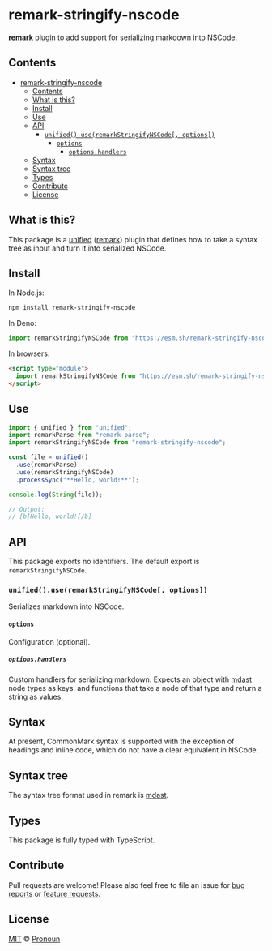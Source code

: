 # remark-stringify-nscode

**[remark](https://github.com/remarkjs/remark)** plugin to add support for serializing markdown into NSCode.

## Contents

- [remark-stringify-nscode](#remark-stringify-nscode)
  - [Contents](#contents)
  - [What is this?](#what-is-this)
  - [Install](#install)
  - [Use](#use)
  - [API](#api)
    - [`unified().use(remarkStringifyNSCode[, options])`](#unifieduseremarkstringifynscode-options)
      - [`options`](#options)
        - [`options.handlers`](#optionshandlers)
  - [Syntax](#syntax)
  - [Syntax tree](#syntax-tree)
  - [Types](#types)
  - [Contribute](#contribute)
  - [License](#license)

## What is this?

This package is a [unified](https://github.com/unifiedjs/unified) ([remark](https://github.com/remarkjs/remark)) plugin that defines how to take a syntax tree as input and turn it into serialized NSCode.

## Install

In Node.js:

```sh
npm install remark-stringify-nscode
```

In Deno:

```js
import remarkStringifyNSCode from "https://esm.sh/remark-stringify-nscode@latest";
```

In browsers:

```html
<script type="module">
  import remarkStringifyNSCode from "https://esm.sh/remark-stringify-nscode@latest?bundle";
</script>
```

## Use

```js
import { unified } from "unified";
import remarkParse from "remark-parse";
import remarkStringifyNSCode from "remark-stringify-nscode";

const file = unified()
  .use(remarkParse)
  .use(remarkStringifyNSCode)
  .processSync("**Hello, world!**");

console.log(String(file));

// Output:
// [b]Hello, world![/b]
```

## API

This package exports no identifiers.
The default export is `remarkStringifyNSCode`.

### `unified().use(remarkStringifyNSCode[, options])`

Serializes markdown into NSCode.

#### `options`

Configuration (optional).

##### `options.handlers`

Custom handlers for serializing markdown. Expects an object with [mdast](https://github.com/syntax-tree/mdast) node types as keys, and functions that take a node of that type and return a string as values.

## Syntax

At present, CommonMark syntax is supported with the exception of headings and inline code, which do not have a clear equivalent in NSCode.

## Syntax tree

The syntax tree format used in remark is [mdast](https://github.com/syntax-tree/mdast).

## Types

This package is fully typed with TypeScript.

## Contribute

Pull requests are welcome! Please also feel free to file an issue for [bug reports](https://github.com/esfalsa/remark-stringify-nscode/issues/new?assignees=&labels=bug&projects=&template=bug_report.yml) or [feature requests](https://github.com/esfalsa/remark-stringify-nscode/issues/new?assignees=&labels=enhancement&projects=&template=feature_request.yml).

## License

[MIT](./LICENSE) © [Pronoun](https://esfalsa.github.io)
